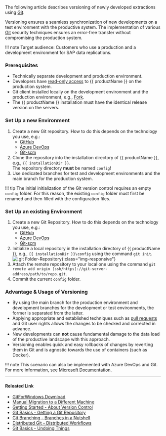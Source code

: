 
The following article describes versioning of newly developed extractions using [Git](https://gitforwindows.org/).

Versioning ensures a seamless synchronization of new developments on a test environment with the productive system.
The implementation of various [Git](https://gitforwindows.org/) security techniques ensures an error-free transfer without compromising the production system.

!!! note
    Target audience: Customers who use a production and a development environment for SAP data replications.


### Prerequisites

- Technically separate development and production environment.
- Developers have [read-only access](https://help.theobald-software.com/en/xtract-universal/security/access-management) to {{ productName }} on the production system.
- Git client installed locally on the development environment and the production environment, e.g., [Fork](https://fork.dev).
- The {{ productName }} installation must have the identical release version on the servers.

### Set Up a new Environment

1. Create a new Git repository. How to do this depends on the technology you use, e.g.:
	- [GitHub](https://docs.github.com/en/get-started/quickstart/create-a-repo)
	- [Azure DevOps](https://docs.microsoft.com/en-us/azure/devops/repos/git/create-new-repo?view=azure-devops)
	- [Git-scm](https://git-scm.com/book/en/v2/Git-on-the-Server-Setting-Up-the-Server)
2. Clone the repository into the installation directory of {{ productName }}, e.g., `{{ installationDir }}`.<br>
The repository directory **must** be named `config`!
3. Use dedicated branches for test and development environments and the main branch for the production system.
  
!!! tip
    The initial initialization of the Git version control requires an empty `config` folder. 
	For this reason, the existing `config` folder must first be renamed and then filled with the configuration files.

### Set Up an existing Environment

1. Create a new Git Repository. How to do this depends on the technology you use, e.g.:
	- [GitHub](https://docs.github.com/en/get-started/quickstart/create-a-repo)
	- [Azure DevOps](https://docs.microsoft.com/en-us/azure/devops/repos/git/create-new-repo?view=azure-devops)
	- [Git-scm](https://git-scm.com/book/en/v2/Git-on-the-Server-Setting-Up-the-Server)
2. Initialize a local repository in the installation directory of {{ productName }}, e.g., `{{ installationDir }}\config` using the command `git init`.<br>
![.git Folder-Repository](../assets/images/articles/general/git_Folder.png){:class="img-responsive"}
3. Attach the remote repository to your local one using the command `git remote add origin [ssh/https]://git-server-address/path/to/repo.git`.
4. Commit the current `config` folder.

### Advantage & Usage of Versioning

- By using the main branch for the production environment and development branches for the development or test environments, the former is separated from the latter.
- Applying appropriate and established techniques such as [pull requests](https://www.git-scm.com/docs/git-request-pull) and Git user rights allows the changes to be checked and corrected in advance.
- New developments can **not** cause fundamental damage to the data load of the productive landscape with this approach.
- Versioning enables quick and easy rollbacks of changes by reverting them in Git and is agnostic towards the use of containers (such as Docker).

!!! note
    This scenario can also be implemented with Azure DevOps and Git. For more information, see [Microsoft Documentation](https://docs.microsoft.com/en-us/azure/devops/repos/?view=azure-devops).

****

#### Releated Link

- [GitForWindows Download](https://gitforwindows.org/)
- [Manual Migration to a Different Machine](https://help.theobald-software.com/en/xtract-universal/introduction/backup-and-migration#migration-to-a-different-machine)
- [Getting Started - About Version Control](https://git-scm.com/book/en/v2/Getting-Started-About-Version-Control)
- [Git Basics - Getting a Git Repository](https://git-scm.com/book/en/v2/Git-Basics-Getting-a-Git-Repository)
- [Git Branching - Branches in a Nutshell](https://git-scm.com/book/en/v2/Git-Branching-Branches-in-a-Nutshell)
- [Distributed Git - Distributed Workflows](https://git-scm.com/book/en/v2/Distributed-Git-Distributed-Workflows)
- [Git Basics - Undoing Things](https://git-scm.com/book/en/v2/Git-Basics-Undoing-Things)

